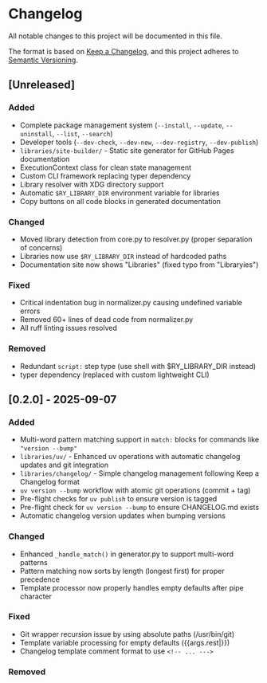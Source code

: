 # Changelog

All notable changes to this project will be documented in this file.

The format is based on [Keep a Changelog](https://keepachangelog.com/en/1.1.0/),
and this project adheres to [Semantic Versioning](https://semver.org/spec/v2.0.0.html).

## [Unreleased]

### Added
- Complete package management system (`--install`, `--update`, `--uninstall`, `--list`, `--search`)
- Developer tools (`--dev-check`, `--dev-new`, `--dev-registry`, `--dev-publish`)
- `libraries/site-builder/` - Static site generator for GitHub Pages documentation
- ExecutionContext class for clean state management
- Custom CLI framework replacing typer dependency
- Library resolver with XDG directory support
- Automatic `$RY_LIBRARY_DIR` environment variable for libraries
- Copy buttons on all code blocks in generated documentation

### Changed
- Moved library detection from core.py to resolver.py (proper separation of concerns)
- Libraries now use `$RY_LIBRARY_DIR` instead of hardcoded paths
- Documentation site now shows "Libraries" (fixed typo from "Libraryies")

### Fixed
- Critical indentation bug in normalizer.py causing undefined variable errors
- Removed 60+ lines of dead code from normalizer.py
- All ruff linting issues resolved

### Removed
- Redundant `script:` step type (use shell with $RY_LIBRARY_DIR instead)
- typer dependency (replaced with custom lightweight CLI)

## [0.2.0] - 2025-09-07

### Added
- Multi-word pattern matching support in `match:` blocks for commands like `"version --bump"`
- `libraries/uv/` - Enhanced uv operations with automatic changelog updates and git integration
- `libraries/changelog/` - Simple changelog management following Keep a Changelog format
- `uv version --bump` workflow with atomic git operations (commit + tag)
- Pre-flight checks for `uv publish` to ensure version is tagged
- Pre-flight check for `uv version --bump` to ensure CHANGELOG.md exists
- Automatic changelog version updates when bumping versions

### Changed
- Enhanced `_handle_match()` in generator.py to support multi-word patterns
- Pattern matching now sorts by length (longest first) for proper precedence
- Template processor now properly handles empty defaults after pipe character

### Fixed
- Git wrapper recursion issue by using absolute paths (/usr/bin/git)
- Template variable processing for empty defaults ({{args.rest|}})
- Changelog template comment format to use `<!-- ... --->`

### Removed

<!-- 
When version is bumped, the [Unreleased] section will automatically 
become the new version section. Make sure to add your changes above!
--->
